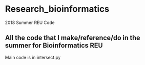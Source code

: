 # Research_bioinformatics
2018 Summer REU Code

## All the code that I make/reference/do in the summer for Bioinformatics REU
Main code is in intersect.py 
